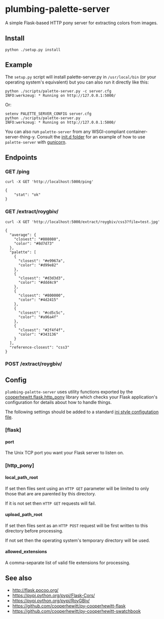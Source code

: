 # plumbing-palette-server

A simple Flask-based HTTP pony server for extracting colors from images.

## Install

	python ./setup.py install
   
## Example

The `setup.py` script will install palette-server.py in `/usr/local/bin` (or your operating system's equivalent) but you can also run it directly like this:

	python ./scripts/palette-server.py -c server.cfg
	INFO:werkzeug: * Running on http://127.0.0.1:5000/

Or:

	setenv PALETTE_SERVER_CONFIG server.cfg
	python ./scripts/palette-server.py
	INFO:werkzeug: * Running on http://127.0.0.1:5000/

You can also run `palette-server` from any WSGI-compliant container-server-thing-y. Consult the [init.d folder](init.d) for an example of how to use `palette-server` with [gunicorn](http://gunicorn.org).

## Endpoints

### GET /ping 

	curl -X GET 'http://localhost:5000/ping'

	{
		"stat": "ok"
	}

### GET /extract/roygbiv/<REFERENCE>

	curl -X GET 'http://localhost:5000/extract/roygbiv/css3?file=test.jpg'

	{
	  "average": {
	    "closest": "#808080", 
	    "color": "#8d7d73"
	  }, 
	  "palette": [
	    {
	      "closest": "#e9967a", 
	      "color": "#d99e82"
	    }, 
	    {
	      "closest": "#d3d3d3", 
	      "color": "#ddd4c9"
	    }, 
	    {
	      "closest": "#800000", 
	      "color": "#4d2415"
	    }, 
	    {
	      "closest": "#cd5c5c", 
	      "color": "#a96a4f"
	    }, 
	    {
	      "closest": "#2f4f4f", 
	      "color": "#343136"
	    }
	  ], 
	  "reference-closest": "css3"
	}

### POST /extract/roygbiv/<REFERENCE>

## Config

`plumbing-palette-server` uses utility functions exported by the
[cooperhewitt.flask.http_pony](https://github.com/cooperhewitt/py-cooperhewitt-flask/blob/master/cooperhewitt/flask/http_pony.py)
library which checks your Flask application's configuration for details about
how to handle things.

The following settings should be added to a standard [ini style configutation
file](https://en.wikipedia.org/wiki/INI_file).

### [flask]

#### port

The Unix TCP port you want your Flask server to listen on.

### [http_pony]

#### local_path_root

If set then files sent using an `HTTP GET` parameter will be limited to only
those that are are parented by this directory.

If it is not set then `HTTP GET` requests will fail.

#### upload_path_root

If set then files sent as an `HTTP POST` request will be first written to this
directory before processing.

If not set then the operating system's temporary directory will be used.

#### allowed_extensions

A comma-separate list of valid file extensions for processing.

## See also

* http://flask.pocoo.org/
* https://pypi.python.org/pypi/Flask-Cors/
* https://pypi.python.org/pypi/RoyGBiv/
* https://github.com/cooperhewitt/py-cooperhewitt-flask
* https://github.com/cooperhewitt/py-cooperhewitt-swatchbook

